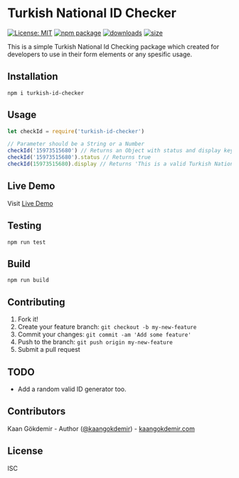 # Turkish National ID Checker
[![License: MIT](https://img.shields.io/badge/License-MIT-yellow.svg)](https://opensource.org/licenses/MIT) [![npm package](https://img.shields.io/npm/v/turkish-id-checker.svg)](https://www.npmjs.org/package/turkish-id-checker) [![downloads](https://img.shields.io/npm/dt/turkish-id-checker.svg)](https://www.npmjs.com/package/turkish-id-checker) [![size](https://img.shields.io/bundlephobia/minzip/turkish-id-checker)](https://www.npmjs.com/package/turkish-id-checker)

This is a simple Turkish National Id Checking package which created for developers to use in their form elements or any spesific usage. 


## Installation

```
npm i turkish-id-checker
```

## Usage

```javascript
let checkId = require('turkish-id-checker')

// Parameter should be a String or a Number
checkId('15973515680') // Returns an Object with status and display keys in it.
checkId('15973515680').status // Returns true
checkId(15973515680).display // Returns 'This is a valid Turkish National ID'
```

## Live Demo

Visit [Live Demo](https://id-checker.netlify.com/)

## Testing

```
npm run test
```
## Build

```
npm run build
```

## Contributing

1. Fork it!
2. Create your feature branch: `git checkout -b my-new-feature`
3. Commit your changes: `git commit -am 'Add some feature'`
4. Push to the branch: `git push origin my-new-feature`
5. Submit a pull request

## TODO

- Add a random valid ID generator too.

## Contributors

Kaan Gökdemir - Author ([@kaangokdemir](https://twitter.com/kaangokdemir)) - [kaangokdemir.com](https://kaangokdemir.com) 

## License

ISC
